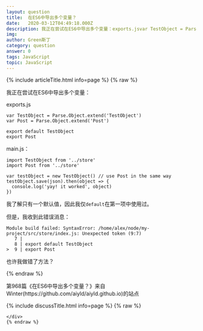 ```yaml
---
layout: question
title:  在ES6中导出多个变量？
date:   2020-03-12T04:49:18.000Z
description: 我正在尝试在ES6中导出多个变量：exports.jsvar TestObject = Parse.Object.extend('TestObje...
img: 
author: Green斯丁
category: question
answer: 0
tags: JavaScript
topic: JavaScript
---
```

<div class="article-root">
  <div class="article">
    {% include articleTitle.html info=page %}
    {% raw %}
    <div class="article-content"><p><font style="vertical-align: inherit;"><font style="vertical-align: inherit;">我正在尝试在ES6中导出多个变量：</font></font></p>

<p><font style="vertical-align: inherit;"><font style="vertical-align: inherit;">exports.js</font></font></p>

<pre><code>var TestObject = Parse.Object.extend('TestObject')<font></font>
var Post = Parse.Object.extend('Post')<font></font>
<font></font>
export default TestObject<font></font>
export Post<font></font>
</code></pre>

<p><font style="vertical-align: inherit;"><font style="vertical-align: inherit;">main.js：</font></font></p>

<pre><code>import TestObject from '../store'<font></font>
import Post from '../store'<font></font>
<font></font>
var testObject = new TestObject() // use Post in the same way<font></font>
testObject.save(json).then(object =&gt; {<font></font>
  console.log('yay! it worked', object)<font></font>
})<font></font>
</code></pre>

<p><font style="vertical-align: inherit;"><font style="vertical-align: inherit;">我了解只有一个默认值，因此我仅</font></font><code>default</code><font style="vertical-align: inherit;"><font style="vertical-align: inherit;">在第一项中</font><font style="vertical-align: inherit;">使用</font><font style="vertical-align: inherit;">过。</font></font></p>

<p><font style="vertical-align: inherit;"><font style="vertical-align: inherit;">但是，我收到此错误消息：</font></font></p>

<pre><code>Module build failed: SyntaxError: /home/alex/node/my-project/src/store/index.js: Unexpected token (9:7)<font></font>
   7 | <font></font>
   8 | export default TestObject<font></font>
&gt;  9 | export Post<font></font>
</code></pre>

<p><font style="vertical-align: inherit;"><font style="vertical-align: inherit;">也许我做错了方法？</font></font></p></div>
    {% endraw %}
  </div>
  <p class="winter_mark">第968篇《在ES6中导出多个变量？》来自Winter(https://github.com/aiyld/aiyld.github.io)的站点</p>
  <div class="discuss-wrapper">
    {% include discussTitle.html info=page %}
    {% raw %}
    <div class="discuss-list">
    
    </div>
    {% endraw %}
  </div>
<div>
